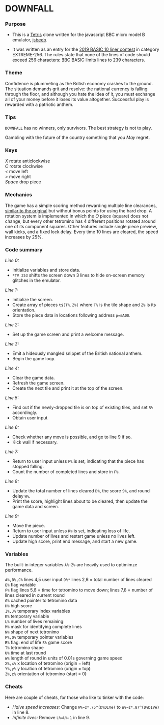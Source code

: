 # DOWNFALL

### Purpose

* This is a [Tetris](https://tetris.wiki/) clone written for the javascript BBC micro model B emulator, [jsbeeb](https://bbc.godbolt.org/).

* It was written as an entry for the [2019 BASIC 10 liner contest](http://gkanold.wixsite.com/homeputerium/kopie-von-basic-10liners-2019) in category EXTREME-256. The rules state that none of the lines of code should exceed 256 characters: BBC BASIC limits lines to 239 characters.

### Theme

Confidence is plummeting as the British economy crashes to the ground. The situation demands grit and resolve: the national currency is falling through the floor, and although you hate the idea of it, you must exchange all of your money before it loses its value altogether. Successful play is rewarded with a patriotic anthem.

### Tips

`DOWNFALL` has no winners, only survivors. The best strategy is not to play.

Gambling with the future of the country something that you *May* regret.

### Keys

*X* rotate anticlockwise  
*C* rotate clockwise  
*<* move left  
*>* move right  
*Space* drop piece

### Mechanics

The game has a simple scoring method rewarding multiple line clearances, [similar to the original](https://tetris.wiki/Scoring) but without bonus points for using the hard drop. A rotation system is implemented in which the *O* piece (square) does not change, but every other tetromino has 4 different positions rotated around one of its component squares. Other features include single piece preview, wall kicks, and a fixed lock delay. Every time 10 lines are cleared, the speed increases by 25%.

### Code summary

*Line 0:*  
* Initialize variables and store data.  
* `*TV 253` shifts the screen down 3 lines to hide on-screen memory glitches in the emulator.  

*Line 1:*  
* Initialize the screen.  
* Create array of pieces `t$(T%,Z%)` where `T%` is the tile shape and `Z%` is its orientation.  
* Store the piece data in locations following address `p=&A00`.

*Line 2:*  
* Set up the game screen and print a welcome message.  

*Line 3:*  
* Emit a hideously mangled snippet of the British national anthem.  
* Begin the game loop.  

*Line 4:*  
* Clear the game data.  
* Refresh the game screen.  
* Create the next tile and print it at the top of the screen.  

*Line 5:*  
* Find out if the newly-dropped tile is on top of existing tiles, and set `R%` accordingly.  
* Obtain user input.  

*Line 6:*  
* Check whether any move is possible, and go to line 9 if so.  
* Kick wall if necessary.  

*Line 7:*  
* Return to user input unless `F%` is set, indicating that the piece has stopped falling.  
* Count the number of completed lines and store in `F%`.  

*Line 8:*  
* Update the total number of lines cleared `D%`, the score `S%`, and round delay `W%`.  
* Print the score, highlight lines about to be cleared, then update the game data and screen.  

*Line 9:*  
* Move the piece.  
* Return to user input unless `R%` is set, indicating loss of life.  
* Update number of lives and restart game unless no lives left.  
* Update high score, print end message, and start a new game.  

### Variables

The built-in integer variables `A%`-`Z%` are heavily used to optimimze performance.

`A%,B%,C%` lines 4,5 user input 
`D%*` lines 2,6 = total number of lines cleared  
`E%` flag variable   
`F%` flag lines 5,6 = time for tetromino to move down; lines 7,8 = number of lines cleared in current round  
`G%` cached pointer to tetromino data  
`H%` high score    
`I%,J%` temporary index variables  
`K%` temporary variable  
`L%` number of lives remaining  
`M%` mask for identifying complete lines  
`N%` shape of next tetronimo  
`P%,Q%` temporary pointer variables  
`R%` flag: end of life
`S%` game score  
`T%` tetromino shape  
`U%` time at last round  
`W%` length of round in units of 0.01s governing game speed  
`X%,x%` x location of tetromino (origin = left)  
`Y%,y%` y location of tetromino (origin = top)  
`Z%,z%` orientation of tetromino (start = 0)  

### Cheats

Here are couple of cheats, for those who like to tinker with the code:

* *Halve speed increases:* Change `W%=z*.75^(D%DIVe)` to `W%=z*.87^(D%DIVe)` in line 8.  
* *Infinite lives:* Remove `L%=L%-1` in line 9.  

